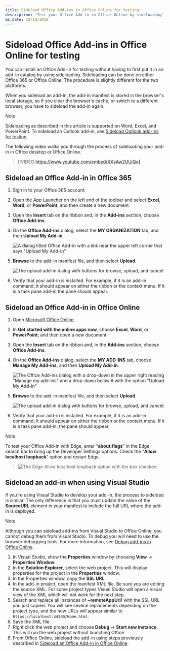 ```yaml
---
title: Sideload Office Add-ins in Office Online for testing
description: 'Test your Office Add-in in Office Online by sideloading'
ms.date: 10/19/2018
---
```


# Sideload Office Add-ins in Office Online for testing

You can install an Office Add-in for testing without having to first put it in an add-in catalog by using sideloading. Sideloading can be done on either Office 365 or Office Online. The procedure is slightly different for the two platforms. 

When you sideload an add-in, the add-in manifest is stored in the browser's local storage, so if you clear the browser's cache, or switch to a different browser, you have to sideload the add-in again.


> [!NOTE]
> Sideloading as described in this article is supported on Word, Excel, and PowerPoint. To sideload an Outlook add-in, see [Sideload Outlook add-ins for testing](https://docs.microsoft.com/outlook/add-ins/sideload-outlook-add-ins-for-testing).

The following video walks you through the process of sideloading your add-in in Office desktop or Office Online.  


> [!VIDEO https://www.youtube.com/embed/XXsAw2UUiQo]

## Sideload an Office Add-in in Office 365


1. Sign in to your Office 365 account.
    
2. Open the App Launcher on the left end of the toolbar and select  **Excel**,  **Word**, or  **PowerPoint**, and then create a new document.
    
3. Open the  **Insert** tab on the ribbon and, in the **Add-ins** section, choose **Office Add-ins**.
    
4. On the  **Office Add-ins** dialog, select the **MY ORGANIZATION** tab, and then **Upload My Add-in**.
    
    ![A dialog titled Office Add-in with a link near the upper left corner that says "Upload My Add-in"](../images/office-add-ins.png)

5.  **Browse** to the add-in manifest file, and then select **Upload**.
    
    ![The upload add-in dialog with buttons for browse, upload, and cancel](../images/upload-add-in.png)

6. Verify that your add-in is installed. For example, if it is an add-in command, it should appear on either the ribbon or the context menu. If it is a task pane add-in the pane should appear.
    

## Sideload an Office Add-in in Office Online


1. Open [Microsoft Office Online](https://office.live.com/).
    
2. In  **Get started with the online apps now**, choose  **Excel**,  **Word**, or  **PowerPoint**; and then open a new document.
    
3. Open the  **Insert** tab on the ribbon and, in the **Add-ins** section, choose **Office Add-ins**.
    
4. On the  **Office Add-ins** dialog, select the **MY ADD-INS** tab, choose **Manage My Add-ins**, and then  **Upload My Add-in**.
    
    ![The Office Add-ins dialog with a drop-down in the upper right reading "Manage my add-ins" and a drop-down below it with the option "Upload My Add-in"](../images/office-add-ins-my-account.png)

5.  **Browse** to the add-in manifest file, and then select **Upload**.
    
    ![The upload add-in dialog with buttons for browse, upload, and cancel.](../images/upload-add-in.png)

6. Verify that your add-in is installed. For example, if it is an add-in command, it should appear on either the ribbon or the context menu. If it is a task pane add-in, the pane should appear.

> [!NOTE]
>To test your Office Add-in with Edge, enter “**about:flags**” in the Edge search bar to bring up the Developer Settings options.  Check the “**Allow localhost loopback**” option and restart Edge.

>    ![The Edge Allow localhost loopback option with the box checked.](../images/allow-localhost-loopback.png)

## Sideload an add-in when using Visual Studio

If you're using Visual Studio to develop your add-in, the process to sideload is similar. The only difference is that you must update the value of the **SourceURL** element in your manifest to include the full URL where the add-in is deployed.

> [!NOTE]
> Although you can sideload add-ins from Visual Studio to Office Online, you cannot debug them from Visual Studio. To debug you will need to use the browser debugging tools. For more information, see [Debug add-ins in Office Online](debug-add-ins-in-office-online.md).

1. In Visual Studio, show the **Properties** window by choosing **View** -> **Properties Window**.
2. In the **Solution Explorer**, select the web project. This will display properties for the project in the **Properties** window.
3. In the Properties window, copy the **SSL URL**.
4. In the add-in project, open the manifest XML file. Be sure you are editing the source XML. For some project types Visual Studio will open a visual view of the XML which will not work for the next step.
5. Search and replace all instances of **~remoteAppUrl/** with the SSL URL you just copied. You will see several replacements depending on the project type, and the new URLs will appear similar to `https://localhost:44300/Home.html`.
6. Save the XML file.
7. Right click the web project and choose **Debug** -> **Start new instance**. This will run the web project without launching Office.
8. From Office Online, sideload the add-in using steps previously described in [Sideload an Office Add-in in Office Online](#sideload-an-office-add-in-in-office-online).

